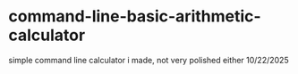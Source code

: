 # command-line-basic-arithmetic-calculator
simple command line calculator i made, not very polished either
10/22/2025
